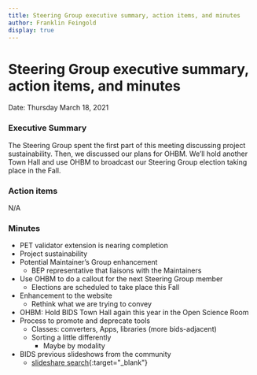 ```yaml
---
title: Steering Group executive summary, action items, and minutes
author: Franklin Feingold
display: true
---
```


# Steering Group executive summary, action items, and minutes

Date: Thursday March 18, 2021

<!--more-->

### Executive Summary

The Steering Group spent the first part of this meeting discussing project sustainability. Then, we discussed our plans for OHBM. We’ll hold another Town Hall and use OHBM to broadcast our Steering Group election taking place in the Fall. 

### Action items

N/A

### Minutes

- PET validator extension is nearing completion
- Project sustainability 
- Potential Maintainer’s Group enhancement
  - BEP representative that liaisons with the Maintainers
- Use OHBM to do a callout for the next Steering Group member
  - Elections are scheduled to take place this Fall
- Enhancement to the website
  - Rethink what we are trying to convey
- OHBM: Hold BIDS Town Hall again this year in the Open Science Room
- Process to promote and deprecate tools
  - Classes: converters, Apps, libraries (more bids-adjacent)
  - Sorting a little differently
    - Maybe by modality
- BIDS previous slideshows from the community
  - [slideshare search](https://www.slideshare.net/search/slideshow?searchfrom=header&q=bids+neuroimaging&ud=any&ft=all&lang=**&sort=){:target="_blank"}
